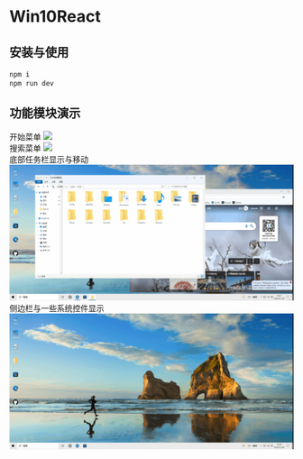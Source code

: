 # Win10React
## 安装与使用
```
npm i 
npm run dev
```
## 功能模块演示
开始菜单
![](./doc/example1.gif)  
搜索菜单
![](./doc/example2.gif)  
底部任务栏显示与移动
![](./doc/example3.gif)  
侧边栏与一些系统控件显示
![](./doc/example4.gif)  
